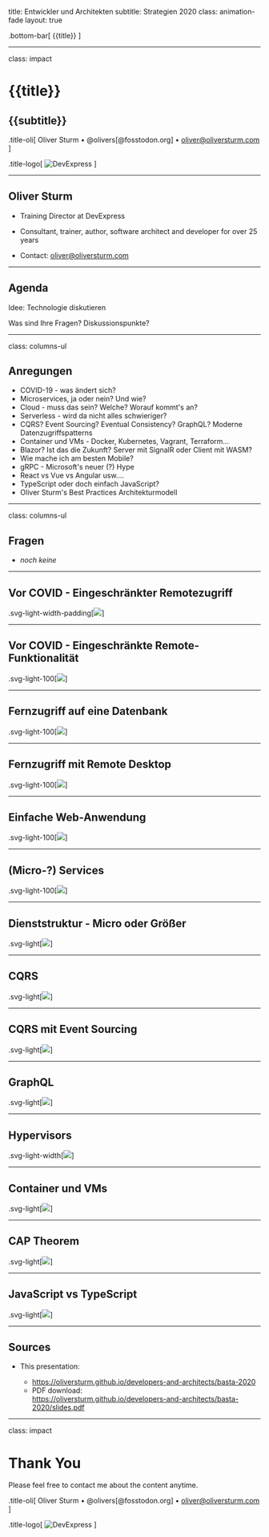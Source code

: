 title: Entwickler und Architekten
subtitle: Strategien 2020
class: animation-fade
layout: true

<!-- This slide will serve as the base layout for all your slides -->

.bottom-bar[
{{title}}
]

---

class: impact

# {{title}}

## {{subtitle}}

.title-oli[
Oliver Sturm &bull; @olivers[@fosstodon.org] &bull; oliver@oliversturm.com
]

.title-logo[
<img src="template/devexpress.png" id="devexpress" alt="DevExpress">
]

---

## Oliver Sturm

- Training Director at DevExpress
- Consultant, trainer, author, software architect and developer for over 25 years

- Contact: oliver@oliversturm.com

---

## Agenda

Idee: Technologie diskutieren

Was sind Ihre Fragen? Diskussionspunkte?

---

class: columns-ul

## Anregungen

- COVID-19 - was ändert sich?
- Microservices, ja oder nein? Und wie?
- Cloud - muss das sein? Welche? Worauf kommt's an?
- Serverless - wird da nicht alles schwieriger?
- CQRS? Event Sourcing? Eventual Consistency? GraphQL? Moderne Datenzugriffspatterns
- Container und VMs - Docker, Kubernetes, Vagrant, Terraform...
- Blazor? Ist das die Zukunft? Server mit SignalR oder Client mit WASM?
- Wie mache ich am besten Mobile?
- gRPC - Microsoft's neuer (?) Hype
- React vs Vue vs Angular usw....
- TypeScript oder doch einfach JavaScript?
- Oliver Sturm's Best Practices Architekturmodell

---

class: columns-ul

## Fragen

- _noch keine_

---

## Vor COVID - Eingeschränkter Remotezugriff

.svg-light-width-padding[![](pre-covid-remote-access-org.png)]

---

## Vor COVID - Eingeschränkte Remote-Funktionalität

.svg-light-100[![](pre-covid-remote-access-erp-modules.png)]

---

## Fernzugriff auf eine Datenbank

.svg-light-100[![](database-remote-access-through-vpn.png)]

---

## Fernzugriff mit Remote Desktop

.svg-light-100[![](remote-desktop-access.png)]

---

## Einfache Web-Anwendung

.svg-light-100[![](simple-web-application.png)]

---

## (Micro-?) Services

.svg-light-100[![](microservices-based-application.png)]

---

## Dienststruktur - Micro oder Größer

.svg-light[![](microservices-logical.svg)]

---

## CQRS

.svg-light[![](cqrs.svg)]

---

## CQRS mit Event Sourcing

.svg-light[![](cqrs-es.svg)]

---

## GraphQL

.svg-light[![](graphql-basics.svg)]

---

## Hypervisors

.svg-light-width[![](hypervisors.svg)]

---

## Container und VMs

.svg-light[![](containers-and-vms.svg)]

---

## CAP Theorem

.svg-light[![](cap-theorem.svg)]

---

## JavaScript vs TypeScript

.svg-light[![](static-types.svg)]

---

## Sources

- This presentation:

  - https://oliversturm.github.io/developers-and-architects/basta-2020
  - PDF download: <br>https://oliversturm.github.io/developers-and-architects/basta-2020/slides.pdf

---

class: impact

# Thank You

Please feel free to contact me about the content anytime.

.title-oli[
Oliver Sturm &bull; @olivers[@fosstodon.org] &bull; oliver@oliversturm.com
]

.title-logo[
<img src="template/devexpress.png" id="devexpress" alt="DevExpress">
]
